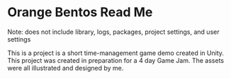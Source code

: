 # Orange Bentos Read Me

Note: does not include library, logs, packages, project settings, and user settings

This is a project is a short time-management game demo created in Unity. This project was created in preparation for a 4 day Game Jam. The assets were all illustrated and designed by me.
